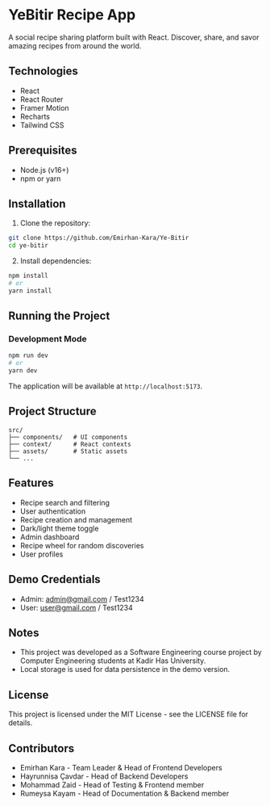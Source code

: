 # YeBitir Recipe App

A social recipe sharing platform built with React. Discover, share, and savor amazing recipes from around the world.

## Technologies

- React
- React Router
- Framer Motion
- Recharts
- Tailwind CSS

## Prerequisites

- Node.js (v16+)
- npm or yarn

## Installation

1. Clone the repository:

```bash
git clone https://github.com/Emirhan-Kara/Ye-Bitir
cd ye-bitir
```

2. Install dependencies:

```bash
npm install
# or
yarn install
```

## Running the Project

### Development Mode

```bash
npm run dev
# or
yarn dev
```

The application will be available at `http://localhost:5173`.

## Project Structure

```
src/
├── components/   # UI components
├── context/      # React contexts
├── assets/       # Static assets
└── ...
```

## Features

- Recipe search and filtering
- User authentication
- Recipe creation and management
- Dark/light theme toggle
- Admin dashboard
- Recipe wheel for random discoveries
- User profiles

## Demo Credentials

- Admin: admin@gmail.com / Test1234
- User: user@gmail.com / Test1234

## Notes

- This project was developed as a Software Engineering course project by Computer Engineering students at Kadir Has University.
- Local storage is used for data persistence in the demo version.

## License

This project is licensed under the MIT License - see the LICENSE file for details.

## Contributors

- Emirhan Kara - Team Leader & Head of Frontend Developers
- Hayrunnisa Çavdar - Head of Backend Developers
- Mohammad Zaid - Head of Testing & Frontend member
- Rumeysa Kayam - Head of Documentation & Backend member
